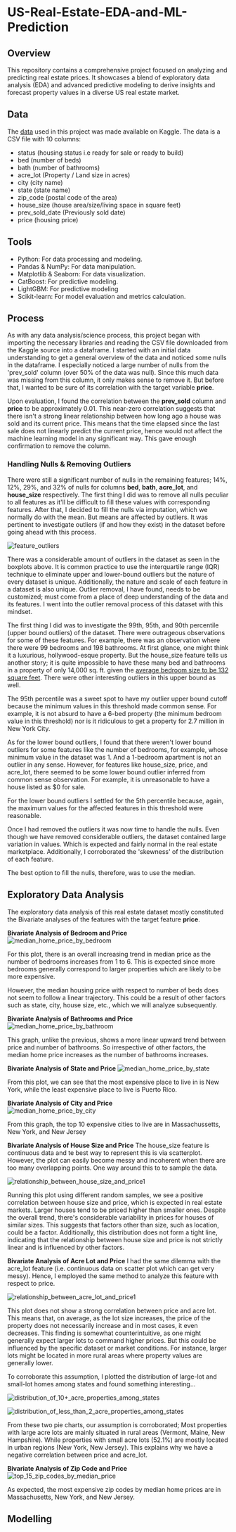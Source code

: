 # US-Real-Estate-EDA-and-ML-Prediction

## Overview
This repository contains a comprehensive project focused on analyzing and predicting real estate prices. It showcases a blend of exploratory data analysis (EDA) and advanced predictive modeling to derive insights and forecast property values in a diverse US real estate market.

## Data
The [data](https://www.kaggle.com/datasets/ahmedshahriarsakib/usa-real-estate-dataset) used in this project was made available on Kaggle. The data is a CSV file with 10 columns:

- status (housing status i.e ready for sale or ready to build)
- bed (number of beds)
- bath (number of bathrooms)
- acre_lot (Property / Land size in acres)
- city (city name)
- state (state name)
- zip_code (postal code of the area)
- house_size (house area/size/living space in square feet)
- prev_sold_date (Previously sold date)
- price (housing price)

## Tools
- Python: For data processing and modeling.  
- Pandas & NumPy: For data manipulation.   
- Matplotlib & Seaborn: For data visualization.  
- CatBoost: For predictive modeling.  
- LightGBM: For predictive modeling  
- Scikit-learn: For model evaluation and metrics calculation.  

## Process
As with any data analysis/science process, this project began with importing the necessary libraries and reading the CSV file downloaded from the Kaggle source into a dataframe. I started with an initial data understanding to get a general overview of the data and noticed some nulls in the dataframe. I especially noticed a large number of nulls from the 'prev_sold' column (over 50% of the data was null). Since this much data was missing from this column, it only makes sense to remove it. But before that, I wanted to be sure of its correlation with the target variable **price**.  

Upon evaluation, I found the correlation between the **prev_sold** column and **price** to be approximately 0.01. This near-zero correlation suggests that there isn't a strong linear relationship between how long ago a house was sold and its current price. This means that the time elapsed since the last sale does not linearly predict the current price, hence would not affect the machine learning model in any significant way. This gave enough confirmation to remove the column. 

### Handling Nulls & Removing Outliers
There were still a significant number of nulls in the remaining features; 14%, 12%, 29%, and 32% of nulls for columns **bed**, **bath**, **acre_lot**, and **house_size** respectively. The first thing I did was to remove all nulls peculiar to all features as it'll be difficult to fill these values with corresponding features. After that, I decided to fill the nulls via imputation, which we normally do with the mean. But means are affected by outliers. It was pertinent to investigate outliers (if and how they exist) in the dataset before going ahead with this process.  

![feature_outliers](https://github.com/txs7n/Retail-Business-Sales-Data-Analysis/assets/118135226/e51ebd75-413a-45cf-8d65-8a262e3ab18f)

There was a considerable amount of outliers in the dataset as seen in the boxplots above. It is common practice to use the interquartile range (IQR) technique to eliminate upper and lower-bound outliers but the nature of every dataset is unique. Additionally, the nature and scale of each feature in a dataset is also unique. Outlier removal, I have found, needs to be customized; must come from a place of deep understanding of the data and its features. I went into the outlier removal process of this dataset with this mindset.  

The first thing I did was to investigate the 99th, 95th, and 90th percentile (upper bound outliers) of the dataset. There were outrageous observations for some of these features. For example, there was an observation where there were 99 bedrooms and 198 bathrooms. At first glance, one might think it a luxurious, hollywood-esque property. But the house_size feature tells us another story; it is quite impossible to have these many bed and bathrooms in a property of only 14,000 sq. ft. given the [average bedroom size to be 132 square feet](https://cedreo.com/blog/average-bedroom-size/). There were other interesting outliers in this upper bound as well.  

The 95th percentile was a sweet spot to have my outlier upper bound cutoff because the minimum values in this threshold made common sense. For example, it is not absurd to have a 6-bed property (the minimum bedroom value in this threshold) nor is it ridiculous to get a property for 2.7 million in New York City.  

As for the lower bound outliers, I found that there weren't lower bound outliers for some features like the number of bedrooms, for example, whose minimum value in the dataset was 1. And a 1-bedroom apartment is not an outlier in any sense. However, for features like house_size, price, and acre_lot, there seemed to be some lower bound outlier inferred from common sense observation. For example, it is unreasonable to have a house listed as $0 for sale.  

For the lower bound outliers I settled for the 5th percentile because, again, the maximum values for the affected features in this threshold were reasonable.  

Once I had removed the outliers it was now time to handle the nulls. Even though we have removed considerable outliers, the dataset contained large variation in values. Which is expected and fairly normal in the real estate marketplace. Additionally, I corroborated the 'skewness' of the distribution of each feature.  

The best option to fill the nulls, therefore, was to use the median. 

## Exploratory Data Analysis
The exploratory data analysis of this real estate dataset mostly constituted the Bivariate analyses of the features with the target feature **price**.  

**Bivariate Analysis of Bedroom and Price**
![median_home_price_by_bedroom](https://github.com/txs7n/Retail-Business-Sales-Data-Analysis/assets/118135226/680f95a4-a773-4eb2-ad27-aa133c0bb52b)

For this plot, there is an overall increasing trend in median price as the number of bedrooms increases from 1 to 6. This is expected since more bedrooms generally correspond to larger properties which are likely to be more expensive.

However, the median housing price with respect to number of beds does not seem to follow a linear trajectory. This could be a result of other factors such as state, city, house size, etc., which we will analyze subsequently.

**Bivariate Analysis of Bathrooms and Price**
![median_home_price_by_bathroom](https://github.com/txs7n/Retail-Business-Sales-Data-Analysis/assets/118135226/1d0b4875-ebd9-44d3-b343-0cb7a18bac35)

This graph, unlike the previous, shows a more linear upward trend between price and number of bathrooms. So irrespective of other factors, the median home price increases as the number of bathrooms increases.

**Bivariate Analysis of State and Price**
![median_home_price_by_state](https://github.com/txs7n/Retail-Business-Sales-Data-Analysis/assets/118135226/5781c034-ed7b-4811-ac7e-de00bd325e6b)

From this plot, we can see that the most expensive place to live in is New York, while the least expensive place to live is Puerto Rico.  

**Bivariate Analysis of City and Price**  
![median_home_price_by_city](https://github.com/txs7n/Retail-Business-Sales-Data-Analysis/assets/118135226/6ff5cb12-43ca-4b1a-bff4-39552424e600)

From this graph, the top 10 expensive cities to live are in Massachussetts, New York, and New Jersey 

**Bivariate Analysis of House Size and Price**
The house_size feature is continuous data and te best way to represent this is via scatterplot. However, the plot can easily become messy and incoherent when there are too many overlapping points. One way around this to to sample the data. 

![relationship_between_house_size_and_price1](https://github.com/txs7n/Retail-Business-Sales-Data-Analysis/assets/118135226/cf315b53-e0e2-4396-83eb-cb633a7f5c22)

Running this plot using different random samples, we see a positive correlation between house size and price, which is expected in real estate markets. Larger houses tend to be priced higher than smaller ones. Despite the overall trend, there's considerable variability in prices for houses of similar sizes. This suggests that factors other than size, such as location, could be a factor. Additionally, this distribution does not form a tight line, indicating that the relationship between house size and price is not strictly linear and is influenced by other factors.

​**Bivariate Analysis of Acre Lot and Price**
I had the same dilemma with the acre_lot feature (i.e. continuous data on scatter plot which can get very messy). Hence, I employed the same method to analyze this feature with respect to price.

![relationship_between_acre_lot_and_price1](https://github.com/txs7n/Retail-Business-Sales-Data-Analysis/assets/118135226/31501266-f347-4c6a-888b-dd3590b0b2c4)

This plot does not show a strong correlation between price and acre lot. This means that, on average, as the lot size increases, the price of the property does not necessarily increase and in most cases, it even decreases. This finding is somewhat counterintuitive, as one might generally expect larger lots to command higher prices. But this could be influenced by the specific dataset or market conditions. For instance, larger lots might be located in more rural areas where property values are generally lower.

To corroborate this assumption, I plotted the distribution of large-lot  and small-lot homes among states and found something interesting...

![distribution_of_10+_acre_properties_among_states](https://github.com/txs7n/Retail-Business-Sales-Data-Analysis/assets/118135226/9fea4167-c98d-4ecc-a62f-090754b629c8)


![distribution_of_less_than_2_acre_properties_among_states](https://github.com/txs7n/Retail-Business-Sales-Data-Analysis/assets/118135226/35c8edd5-b6a7-4fea-8293-23e3bd4eae21)

From these two pie charts, our assumption is corroborated; Most properties with large acre lots are mainly situated in rural areas (Vermont, Maine, New Hampshire). While properties with small acre lots (52.1%) are mostly located in urban regions (New York, New Jersey). This explains why we have a negative correlation between price and acre_lot.

​**Bivariate Analysis of Zip Code and Price**
![top_15_zip_codes_by_median_price](https://github.com/txs7n/Retail-Business-Sales-Data-Analysis/assets/118135226/9006cb9a-33f3-46a4-94f4-0a350559440b)

As expected, the most expensive zip codes by median home prices are in Massachusetts, New York, and New Jersey.

## Modelling
